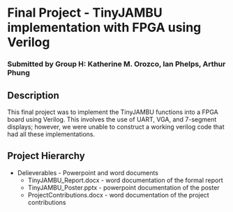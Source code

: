 # Final Project - TinyJAMBU implementation with FPGA using Verilog

### Submitted by Group H: Katherine M. Orozco, Ian Phelps, Arthur Phung

## Description
This final project was to implement the TinyJAMBU functions into a FPGA board using Verilog. This involves the use of UART, VGA, and 7-segment displays; however, we were unable
to construct a working verilog code that had all these implementations.

## Project Hierarchy
* Delieverables - Powerpoint and word documents
  * TinyJAMBU_Report.docx - word documentation of the formal report
  * TinyJAMBU_Poster.pptx - powerpoint documentation of the poster
  * ProjectContributions.docx - word documentation of the project contributions
